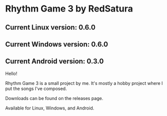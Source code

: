 <h1>Rhythm Game 3 by RedSatura</h1>
<h2>Current Linux version: 0.6.0</h2>
<h2>Current Windows version: 0.6.0</h2>
<h2>Current Android version: 0.3.0</h2>
<p>Hello!</p>
<p>Rhythm Game 3 is a small project by me. It's mostly a hobby project where I put the songs I've composed.</p>
<p>Downloads can be found on the releases page.</p>
<p>Available for Linux, Windows, and Android.</p>
